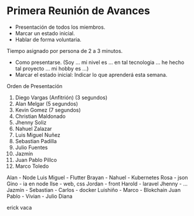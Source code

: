 # Primera Reunión de Avances

- Presentación de todos los miembros.
- Marcar un estado inicial.
- Hablar de forma voluntaria.

Tiempo asignado por persona de 2 a 3 minutos.
- Como presentarse. (Soy ...  mi nivel es ... en tal tecnologia ... he hecho tal proyecto ... mi hobby es ...)
- Marcar el estado inicial: Indicar lo que aprenderá esta semana.

Orden de Presentación
1. Diego Vargas (Anfitrión)
(3 segundos)
2. Alan Melgar
(5 segundos)
3. Kevin Gomez
(7 segundos)
4. Christian Maldonado
5. Jhenny Soliz
6. Nahuel Zalazar
7. Luis Miguel Nuñez
8. Sebastian Padilla
9. Julio Fuentes
10. Jazmín 
11. Juan Pablo Pillco   
12. Marco Toledo

Alan - Node
Luis Miguel - Flutter
Brayan - 
Nahuel - Kubernetes
Rosa - json
Gino - ia en node
Ilse - web, css
Jordan - front
Harold - laravel
Jhenny - ...
Jazmín - 
Sebastian - 
Carlos - docker
Luishiño - 
Marco - Blokchain
Juan Pablo - 
Vivian -
Julio 
Diana 



erick
vaca 